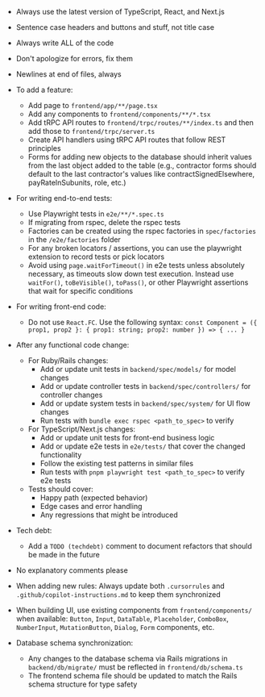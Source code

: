 - Always use the latest version of TypeScript, React, and Next.js
- Sentence case headers and buttons and stuff, not title case
- Always write ALL of the code
- Don't apologize for errors, fix them
- Newlines at end of files, always

- To add a feature:
  - Add page to `frontend/app/**/page.tsx`
  - Add any components to `frontend/components/**/*.tsx`
  - Add tRPC API routes to `frontend/trpc/routes/**/index.ts` and then add those to `frontend/trpc/server.ts`
  - Create API handlers using tRPC API routes that follow REST principles
  - Forms for adding new objects to the database should inherit values from the last object added to the table (e.g., contractor forms should default to the last contractor's values like contractSignedElsewhere, payRateInSubunits, role, etc.)

- For writing end-to-end tests:
  - Use Playwright tests in `e2e/**/*.spec.ts`
  - If migrating from rspec, delete the rspec tests
  - Factories can be created using the rspec factories in `spec/factories` in the `/e2e/factories` folder
  - For any broken locators / assertions, you can use the playwright extension to record tests or pick locators
  - Avoid using `page.waitForTimeout()` in e2e tests unless absolutely necessary, as timeouts slow down test execution. Instead use `waitFor()`, `toBeVisible()`, `toPass()`, or other Playwright assertions that wait for specific conditions

- For writing front-end code:
  - Do not use `React.FC`. Use the following syntax: `const Component = ({ prop1, prop2 }: { prop1: string; prop2: number }) => { ... }`

- After any functional code change:
  - For Ruby/Rails changes:
    - Add or update unit tests in `backend/spec/models/` for model changes
    - Add or update controller tests in `backend/spec/controllers/` for controller changes
    - Add or update system tests in `backend/spec/system/` for UI flow changes
    - Run tests with `bundle exec rspec <path_to_spec>` to verify
  - For TypeScript/Next.js changes:
    - Add or update unit tests for front-end business logic
    - Add or update e2e tests in `e2e/tests/` that cover the changed functionality
    - Follow the existing test patterns in similar files
    - Run tests with `pnpm playwright test <path_to_spec>` to verify e2e tests
  - Tests should cover:
    - Happy path (expected behavior)
    - Edge cases and error handling
    - Any regressions that might be introduced

- Tech debt:
  - Add a `TODO (techdebt)` comment to document refactors that should be made in the future

- No explanatory comments please

- When adding new rules: Always update both `.cursorrules` and `.github/copilot-instructions.md` to keep them synchronized

- When building UI, use existing components from `frontend/components/` when available: `Button`, `Input`, `DataTable`, `Placeholder`, `ComboBox`, `NumberInput`, `MutationButton`, `Dialog`, `Form` components, etc.

- Database schema synchronization:
  - Any changes to the database schema via Rails migrations in `backend/db/migrate/` must be reflected in `frontend/db/schema.ts`
  - The frontend schema file should be updated to match the Rails schema structure for type safety
